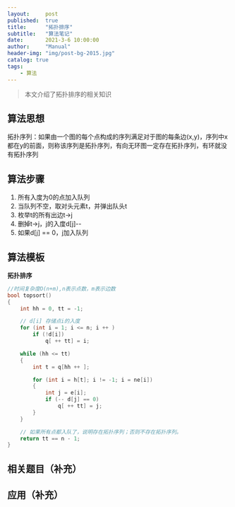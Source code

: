 ```yaml
---
layout:     post
published:  true
title:      "拓扑排序"
subtitle:   "算法笔记"
date:       2021-3-6 10:00:00
author:     "Manual"
header-img: "img/post-bg-2015.jpg"
catalog: true
tags:
    - 算法
---
```


> 本文介绍了拓扑排序的相关知识

## 算法思想

拓扑序列：如果由一个图的每个点构成的序列满足对于图的每条边(x,y)，序列中x都在y的前面，则称该序列是拓扑序列，有向无环图一定存在拓扑序列，有环就没有拓扑序列

## 算法步骤

1. 所有入度为0的点加入队列
2. 当队列不空，取对头元素t，并弹出队头t
3. 枚举t的所有出边t->j
4. 删掉t->j，j的入度d[j]--
5. 如果d[j] == 0，j加入队列

## 算法模板

**拓扑排序**

```c++
//时间复杂度O(n+m),n表示点数，m表示边数
bool topsort()
{
    int hh = 0, tt = -1;

    // d[i] 存储点i的入度
    for (int i = 1; i <= n; i ++ )
        if (!d[i])
            q[ ++ tt] = i;

    while (hh <= tt)
    {
        int t = q[hh ++ ];

        for (int i = h[t]; i != -1; i = ne[i])
        {
            int j = e[i];
            if (-- d[j] == 0)
                q[ ++ tt] = j;
        }
    }

    // 如果所有点都入队了，说明存在拓扑序列；否则不存在拓扑序列。
    return tt == n - 1;
}
```

## 相关题目（补充）



## 应用（补充）